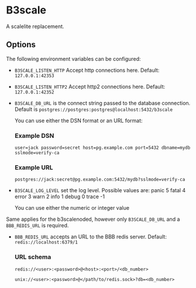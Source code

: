 # B3scale

A scalelite replacement.

## Options

The following environment variables can be configured:

 * `B3SCALE_LISTEN_HTTP` Accept http connections here.
    Default: `127.0.0.1:42353`
 * `B3SCALE_LISTEN_HTTP2` Accept http2 connections here.
    Default: `127.0.0.1:42352`

 * `B3SCALE_DB_URL` is the connect string passed to the
    database connection.  Default is `postgres://postgres:postgres@localhost:5432/b3scale`

    You can use either the DSN format or an URL format:

    ### Example DSN
    `user=jack password=secret host=pg.example.com port=5432 dbname=mydb sslmode=verify-ca`

    ### Example URL
    `postgres://jack:secret@pg.example.com:5432/mydb?sslmode=verify-ca`

 * `B3SCALE_LOG_LEVEL` set the log level. Possible values are:
        panic  5
        fatal  4
        error  3
        warn   2
        info   1
        debug  0
        trace -1
    
    You can use either the numeric or integer value


Same applies for the b3scalenoded, however only `B3SCALE_DB_URL`
and a `BBB_REDIS_URL` is required.

  * `BBB_REDIS_URL` accepts an URL to the BBB redis server.
    Default: `redis://localhost:6379/1`

    ### URL schema
    `redis://<user>:<password>@<host>:<port>/<db_number>`

    `unix://<user>:<password>@</path/to/redis.sock>?db=<db_number>`





